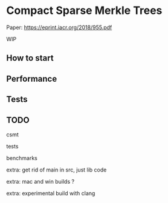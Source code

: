 # Compact Sparse Merkle Trees

Paper: https://eprint.iacr.org/2018/955.pdf

WIP

## How to start

## Performance

## Tests

## TODO
csmt

tests

benchmarks

extra: get rid of main in src, just lib code

extra: mac and win builds ?

extra: experimental build with clang
